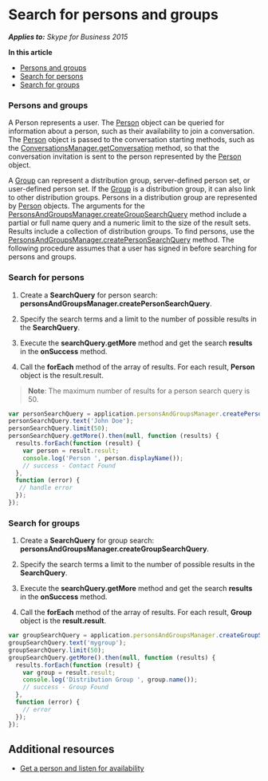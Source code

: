 
# Search for persons and groups


 _**Applies to:** Skype for Business 2015_

**In this article**
- [Persons and groups](#overview)
- [Search for persons](#persons)
- [Search for groups](#groups)

<a name="overview"></a>
### Persons and groups

A Person represents a user. The <a href="https://ucwa.skype.com/reference/WebSDK/interfaces/_s4b_sdk_d_.jcafe.person.html" target="">Person</a> object can be queried for information about a person, such as their availability to join a conversation. The <a href="https://ucwa.skype.com/reference/WebSDK/interfaces/_s4b_sdk_d_.jcafe.person.html" target="">Person</a> object is passed to the conversation starting methods, such as the <a href="https://ucwa.skype.com/reference/WebSDK/interfaces/_s4b_sdk_d_.jcafe.conversationsmanager.html#getconversation" target="">ConversationsManager.getConversation</a> method, so that the conversation invitation is sent to the person represented by the <a href="https://ucwa.skype.com/reference/WebSDK/interfaces/_s4b_sdk_d_.jcafe.person.html" target="">Person</a> object.

A <a href="https://ucwa.skype.com/reference/WebSDK/interfaces/_s4b_sdk_d_.jcafe.group.html" target="">Group</a> can represent a distribution group, server-defined person set, or user-defined person set. If the <a href="https://ucwa.skype.com/reference/WebSDK/interfaces/_s4b_sdk_d_.jcafe.group.html" target="">Group</a> is a distribution group, it can also link to other distribution groups. Persons in a distribution group are represented by <a href="https://ucwa.skype.com/reference/WebSDK/interfaces/_s4b_sdk_d_.jcafe.person.html" target="">Person</a> objects. The arguments for the <a href="https://ucwa.skype.com/reference/WebSDK/interfaces/_s4b_sdk_d_.jcafe.personsandgroupsmanager.html#creategroupsearchquery" target="">PersonsAndGroupsManager.createGroupSearchQuery</a> method include a partial or full name query and a numeric limit to the size of the result sets. Results include a collection of distribution groups. To find persons, use the <a href="https://ucwa.skype.com/reference/WebSDK/interfaces/_s4b_sdk_d_.jcafe.personsandgroupsmanager.html#createpersonsearchquery" target="">PersonsAndGroupsManager.createPersonSearchQuery</a> method.
The following procedure assumes that a user has signed in before searching for persons and groups.

<a name="persons"> </a>
### Search for persons


1. Create a  **SearchQuery** for person search: **personsAndGroupsManager.createPersonSearchQuery**.
    
2. Specify the search terms and a limit to the number of possible results in the  **SearchQuery**.
    
3. Execute the  **searchQuery.getMore** method and get the search **results** in the **onSuccess** method.
    
4. Call the  **forEach** method of the array of results. For each result, **Person** object is the result.result.
    
>**Note**:  The maximum number of results for a person search query is 50. 

  ```js
var personSearchQuery = application.personsAndGroupsManager.createPersonSearchQuery();
personSearchQuery.text('John Doe');
personSearchQuery.limit(50);
personSearchQuery.getMore().then(null, function (results) {
    results.forEach(function (result) {
      var person = result.result;
      console.log('Person ', person.displayName());
      // success - Contact Found            
    }, 
    function (error) {
     // handle error
    });
});

  ```

<a name="groups"> </a>
### Search for groups


1. Create a  **SearchQuery** for group search: **personsAndGroupsManager.createGroupSearchQuery**.
    
2. Specify the search terms a limit to the number of possible results in the  **SearchQuery**.
    
3. Execute the  **searchQuery.getMore** method and get the search **results** in the **onSuccess** method.
    
4. Call the  **forEach** method of the array of results. For each result, **Group** object is the **result.result**.


  ```js
var groupSearchQuery = application.personsAndGroupsManager.createGroupSearchQuery();
groupSearchQuery.text('mygroup');
groupSearchQuery.limit(50);
groupSearchQuery.getMore().then(null, function (results) {
    results.forEach(function (result) {
      var group = result.result;
      console.log('Distribution Group ', group.name());
      // success - Group Found
    }, 
    function (error) {
      // error
    });
});

  ```

## Additional resources

- <a href="https://msdnstage.redmond.corp.microsoft.com/skype/websdk/docs/ListenForAvailability?branch=ajkher/project-shakespeare" target="">Get a person and listen for availability</a>

